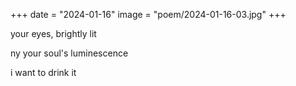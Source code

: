 +++
date = "2024-01-16"
image = "poem/2024-01-16-03.jpg"
+++

your eyes, brightly lit

ny your soul's luminescence

i want to drink it
